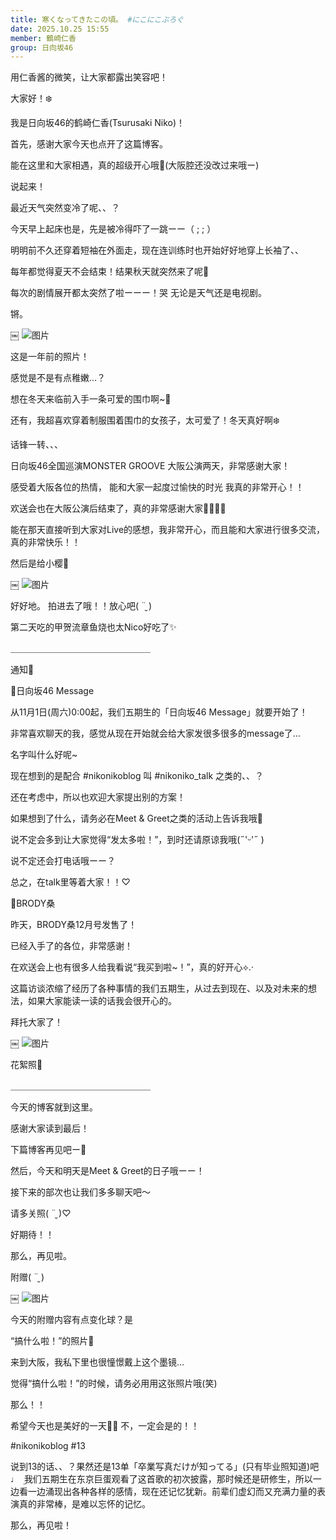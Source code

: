 ```yaml
---
title: 寒くなってきたこの頃。 #にこにこぶろぐ
date: 2025.10.25 15:55
member: 鶴崎仁香
group: 日向坂46
---
```


用仁香酱的微笑，让大家都露出笑容吧！









大家好！❄️

我是日向坂46的鹤崎仁香(Tsurusaki Niko)！




首先，感谢大家今天也点开了这篇博客。


能在这里和大家相遇，真的超级开心哦🤍(大阪腔还没改过来哦ー)




说起来！


最近天气突然变冷了呢、、？



今天早上起床也是，先是被冷得吓了一跳ーー（ ; ; ）



明明前不久还穿着短袖在外面走，现在连训练时也开始好好地穿上长袖了、、



每年都觉得夏天不会结束！结果秋天就突然来了呢🍂


每次的剧情展开都太突然了啦ーーー！哭
无论是天气还是电视剧。



锵。


￼
![图片](https://cdn.hinatazaka46.com/files/14/diary/official/member/moblog/202510/mobE4RLQg.jpg)


这是一年前的照片！

感觉是不是有点稚嫩…？


想在冬天来临前入手一条可爱的围巾啊~🧣

还有，我超喜欢穿着制服围着围巾的女孩子，太可爱了！冬天真好啊❄️









话锋一转、、、


日向坂46全国巡演MONSTER GROOVE
大阪公演两天，非常感谢大家！

感受着大阪各位的热情，
能和大家一起度过愉快的时光
我真的非常开心！！


欢送会也在大阪公演后结束了，真的非常感谢大家🙇🏻‍♀️❕


能在那天直接听到大家对Live的感想，我非常开心，而且能和大家进行很多交流，真的非常快乐！！



然后是给小樱🌸


￼
![图片](https://cdn.hinatazaka46.com/files/14/diary/official/member/moblog/202510/mobO0y9Jy.jpg)


好好地。
拍进去了哦！！放心吧︎︎( ¨̮ )

第二天吃的甲贺流章鱼烧也太Nico好吃了✨


＿＿＿＿＿＿＿＿＿＿＿＿＿＿＿＿


通知📢


🩵日向坂46 Message

从11月1日(周六)0:00起，我们五期生的「日向坂46 Message」就要开始了！

非常喜欢聊天的我，感觉从现在开始就会给大家发很多很多的message了…



名字叫什么好呢~

现在想到的是配合 #nikonikoblog 叫 #nikoniko_talk 之类的、、？

还在考虑中，所以也欢迎大家提出别的方案！

如果想到了什么，请务必在Meet & Greet之类的活动上告诉我哦💭



说不定会多到让大家觉得“发太多啦！”，到时还请原谅我哦(˶'ᵕ'˶ )‪︎

说不定还会打电话哦ーー？

总之，在talk里等着大家！！♡





🩵BRODY桑

昨天，BRODY桑12月号发售了！

已经入手了的各位，非常感谢！

在欢送会上也有很多人给我看说“我买到啦~！”，真的好开心︎︎⟡.·

这篇访谈浓缩了经历了各种事情的我们五期生，从过去到现在、以及对未来的想法，如果大家能读一读的话我会很开心的。

拜托大家了！


￼
![图片](https://cdn.hinatazaka46.com/files/14/diary/official/member/moblog/202510/mobhdszG7.jpg)

花絮照📸

＿＿＿＿＿＿＿＿＿＿＿＿＿＿＿＿


今天的博客就到这里。


感谢大家读到最后！

下篇博客再见吧ー🩵


然后，今天和明天是Meet & Greet的日子哦ーー！


接下来的部次也让我们多多聊天吧〜


请多关照( ¨̮ )♡


好期待！！

那么，再见啦。

























附赠( ¨̮ )

￼
![图片](https://cdn.hinatazaka46.com/files/14/diary/official/member/moblog/202510/mobnOD6Ud.jpg)


今天的附赠内容有点变化球？是

“搞什么啦！”的照片📸

来到大阪，我私下里也很憧憬戴上这个墨镜…

觉得“搞什么啦！”的时候，请务必用用这张照片哦(笑)

那么！！

希望今天也是美好的一天🫶🏻
不，一定会是的！！



#nikonikoblog #13



说到13的话、、？果然还是13单「卒業写真だけが知ってる」(只有毕业照知道)吧♩ ܸ 我们五期生在东京巨蛋观看了这首歌的初次披露，那时候还是研修生，所以一边看一边涌现出各种各样的感情，现在还记忆犹新。前辈们虚幻而又充满力量的表演真的非常棒，是难以忘怀的记忆。


那么，再见啦！